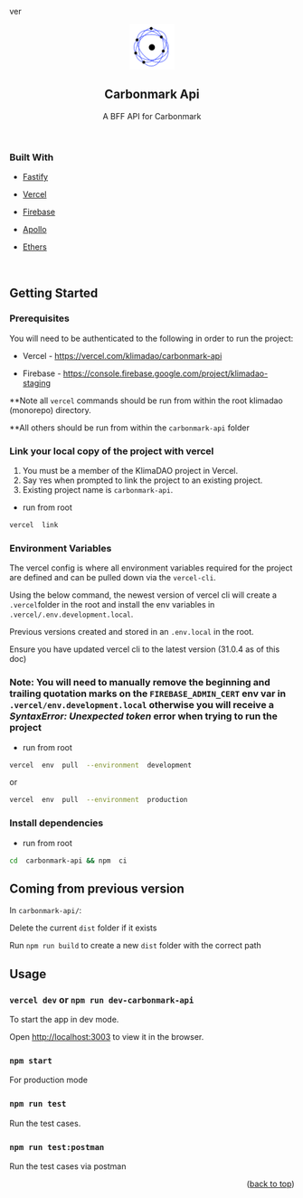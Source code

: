 <!-- PROJECT LOGO -->
ver
<br />

<div  align="center">

<a  href="https://github.com/github_username/repo_name">

<img  src="./assets/logo.png"  alt="Logo"  width="80"  height="80">

</a>

<h2  align="center">Carbonmark Api</h2>

<p  align="center">

A BFF API for Carbonmark

<br />

</p>

</div>

### Built With

- [Fastify](https://fastify.io)

- [Vercel](https://vercel.com)

- [Firebase](https://firebase.google.com)

- [Apollo](https://www.apollographql.com/)

- [Ethers](https://docs.ethers.org/)

<br />

## Getting Started

### Prerequisites

You will need to be authenticated to the following in order to run the project:

- Vercel - https://vercel.com/klimadao/carbonmark-api

- Firebase - https://console.firebase.google.com/project/klimadao-staging

\*\*Note all `vercel` commands should be run from within the root klimadao (monorepo) directory.

\*\*All others should be run from within the `carbonmark-api` folder

### Link your local copy of the project with vercel

1. You must be a member of the KlimaDAO project in Vercel.
2. Say `Y`es when prompted to link the project to an existing project.
3. Existing project name is `carbonmark-api`.

- run from root

```sh
vercel  link
```

### Environment Variables

The vercel config is where all environment variables required for the project are defined and can be pulled down via the `vercel-cli`.

Using the below command, the newest version of vercel cli will create a `.vercel`folder in the root and install the env variables in `.vercel/.env.development.local`.

Previous versions created and stored in an `.env.local` in the root.

Ensure you have updated vercel cli to the latest version (31.0.4 as of this doc)

### **Note:** You will need to manually remove the beginning and trailing quotation marks on the `FIREBASE_ADMIN_CERT` env var in `.vercel/env.development.local` otherwise you will receive a _SyntaxError: Unexpected token_ error when trying to run the project

- run from root

```sh
vercel  env  pull  --environment  development
```

or

```sh
vercel  env  pull  --environment  production
```

### Install dependencies

- run from root

```sh
cd  carbonmark-api && npm  ci
```

## Coming from previous version

In `carbonmark-api/`:

Delete the current `dist` folder if it exists

Run `npm run build` to create a new `dist` folder with the correct path

<!-- USAGE EXAMPLES -->

## Usage

### `vercel dev` or `npm run dev-carbonmark-api`

To start the app in dev mode.

Open [http://localhost:3003](http://localhost:3003) to view it in the browser.

### `npm start`

For production mode

### `npm run test`

Run the test cases.

### `npm run test:postman`

Run the test cases via postman

<!-- TODO Add description about deployment process -->

<!-- TODO Add description of available endpoints -->

<p  align="right">(<a  href="#readme-top">back to top</a>)</p>
